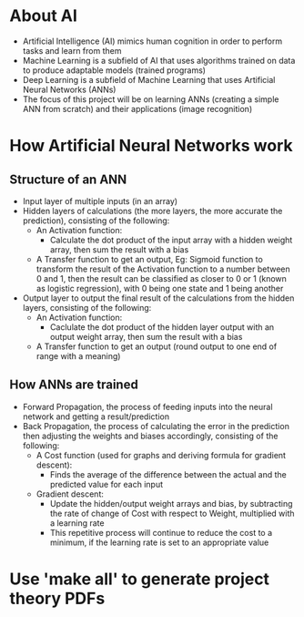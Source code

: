 # About AI
- Artificial Intelligence (AI) mimics human cognition in order to perform tasks and learn from them
- Machine Learning is a subfield of AI that uses algorithms trained on data to produce adaptable models (trained programs)
- Deep Learning is a subfield of Machine Learning that uses Artificial Neural Networks (ANNs)
- The focus of this project will be on learning ANNs (creating a simple ANN from scratch) and their applications (image recognition)

# How Artificial Neural Networks work
## Structure of an ANN
- Input layer of multiple inputs (in an array)
- Hidden layers of calculations (the more layers, the more accurate the prediction), consisting of the following:
  - An Activation function:
    - Calculate the dot product of the input array with a hidden weight array, then sum the result with a bias
  - A Transfer function to get an output, Eg: Sigmoid function to transform the result of the Activation function to a number between 0 and 1, then the result can be classified as closer to 0 or 1 (known as logistic regression), with 0 being one state and 1 being another
- Output layer to output the final result of the calculations from the hidden layers, consisting of the following:
  - An Activation function:
    - Caclulate the dot product of the hidden layer output with an output weight array, then sum the result with a bias
  - A Transfer function to get an output (round output to one end of range with a meaning)

## How ANNs are trained
- Forward Propagation, the process of feeding inputs into the neural network and getting a result/prediction
- Back Propagation, the process of calculating the error in the prediction then adjusting the weights and biases accordingly, consisting of the following:
  - A Cost function (used for graphs and deriving formula for gradient descent):
    - Finds the average of the difference between the actual and the predicted value for each input
  - Gradient descent:
    - Update the hidden/output weight arrays and bias, by subtracting the rate of change of Cost with respect to Weight, multiplied with a learning rate
    - This repetitive process will continue to reduce the cost to a minimum, if the learning rate is set to an appropriate value

# Use 'make all' to generate project theory PDFs